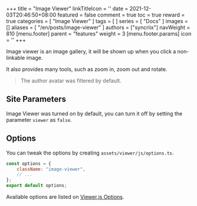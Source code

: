 +++
title = "Image Viewer"
linkTitleIcon = '<i class="fas fa-images fa-fw"></i>'
date = 2021-12-03T20:46:50+08:00
featured = false
comment = true
toc = true
reward = true
categories = [
  "Image Viewer"
]
tags = [
]
series = [
  "Docs"
]
images = []
aliases = [
  "/en/posts/image-viewer"
]
authors = ["syncriix"]
navWeight = 810
[menu.footer]
  parent = "features"
  weight = 3
  [menu.footer.params]
    icon = '<i class="fas fa-fw fa-images"></i>'
+++

Image viewer is an image gallery, it will be shown up when you click a non-linkable image.

It also provides many tools, such as zoom in, zoom out and rotate.

<!--more-->

> The author avatar was filtered by default.

## Site Parameters

Image Viewer was turned on by default, you can turn it off by setting the parameter `viewer` as `false`.

## Options

You can tweak the options by creating `assets/viewer/js/options.ts`.

```js
const options = {
    className: "image-viewer",
    // ...
};
export default options;
```

Available options are listed on [Viewer.js Options](https://github.com/fengyuanchen/viewerjs#options).
